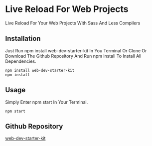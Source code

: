 # Live Reload For Web Projects

Live Reload For Your Web Projects With Sass And Less Compilers

## Installation

Just Run npm install web-dev-starter-kit In You Terminal Or Clone Or Download The Github Repository And Run npm install To Install All Dependencies.

    npm install web-dev-starter-kit
    npm install

## Usage

Simply Enter npm start In Your Terminal.

    npm start 

## Github Repository

[web-dev-starter-kit](https://github.com/ShardulNalegave/web-dev-starter-kit)
